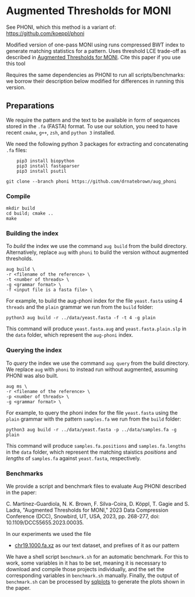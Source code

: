 # Augmented Thresholds for MONI
See PHONI, which this method is a variant of: https://github.com/koeppl/phoni

Modified version of one-pass MONI using runs compressed BWT index to generate matching statistics for a pattern. Uses threshold LCE trade-off as described in [Augmented Thresholds for MONI](10.1109/DCC55655.2023.00035). Cite this paper if you use this tool

Requires the same dependencies as PHONI to run all scripts/benchmarks: we borrow their description below modified for differences in running this version.
## Preparations

We require the pattern and the text to be available in form of sequences stored in the `.fa` (FASTA) format.
To use our solution, you need to have recent `cmake`, `g++`, `zsh`, and `python 3` installed.

We need the following python 3 packages for extracting and concatenating `.fa` files:
```console
	pip3 install biopython
	pip3 install fastaparser
	pip3 install psutil
```


```console
git clone --branch phoni https://github.com/drnatebrown/aug_phoni
```

### Compile

```console
mkdir build
cd build; cmake ..
make
```

### Building the index

To *build* the index we use the command `aug build` from the build directory. Alternatively, replace `aug` with `phoni` to build the version without augmented thresholds.

``` console
aug build \
-r <filename of the reference> \
-t <number of threads> \
-g <grammar format> \
-f <input file is a fasta file> \
```
For example, to build the aug-phoni index for the file `yeast.fasta` using 4 `threads` and the `plain` grammar we run from the `build` folder:
``` conole
python3 aug build -r ../data/yeast.fasta -f -t 4 -g plain
```

This command will produce `yeast.fasta.aug` and `yeast.fasta.plain.slp` in the `data` folder, which represent the `aug-phoni` index.

### Querying the index

To *query* the index we use the command `aug query` from the build directory. We replace `aug` with `phoni` to instead run without augmented, assuming PHONI was also built.

``` console
aug ms \
-r <filename of the reference> \
-p <number of threads> \
-g <grammar format> \
```
For example, to query the phoni index for the file `yeast.fasta` using the `plain` grammar with the pattern `samples.fa` we run from the `build` folder:
``` console
python3 aug build -r ../data/yeast.fasta -p ../data/samples.fa -g plain
```

This command will produce `samples.fa.positions` and `samples.fa.lengths` in the `data` folder, which represent the matching staistics *positions* and *lengths* of `samples.fa` against `yeast.fasta`, respectively.

### Benchmarks

We provide a script and benchmark files to evaluate Aug PHONI described in the paper:

C. Martínez-Guardiola, N. K. Brown, F. Silva-Coira, D. Köppl, T. Gagie and S. Ladra, "Augmented Thresholds for MONI," 2023 Data Compression Conference (DCC), Snowbird, UT, USA, 2023, pp. 268-277, doi: 10.1109/DCC55655.2023.00035.

In our experiments we used the file
 - [chr19.1000.fa.xz](http://dolomit.cs.tu-dortmund.de/tudocomp/chr19.1000.fa.xz) as our text dataset, and prefixes of it as our pattern

We have a shell script `benchmark.sh` for an automatic benchmark.
For this to work, some variables in it has to be set, meaning it is necessary to download and compile those projects individually, and the set the corresponding variables in `benchmark.sh` manually. Finally, the output of `benchmark.sh` can be processed by [sqlplots](https://github.com/koeppl/sqlplot) to generate the plots shown in the paper.
